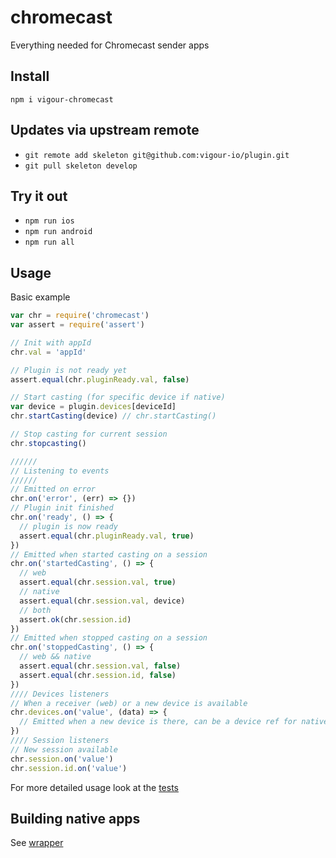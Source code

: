 # chromecast
Everything needed for Chromecast sender apps

## Install
`npm i vigour-chromecast`

## Updates via upstream remote
- `git remote add skeleton git@github.com:vigour-io/plugin.git`
- `git pull skeleton develop`

## Try it out
- `npm run ios`
- `npm run android`
- `npm run all`

## Usage
Basic example

```js
var chr = require('chromecast')
var assert = require('assert')

// Init with appId
chr.val = 'appId'

// Plugin is not ready yet
assert.equal(chr.pluginReady.val, false)

// Start casting (for specific device if native)
var device = plugin.devices[deviceId]
chr.startCasting(device) // chr.startCasting()

// Stop casting for current session
chr.stopcasting()

//////
// Listening to events
//////
// Emitted on error
chr.on('error', (err) => {})
// Plugin init finished
chr.on('ready', () => {
  // plugin is now ready
  assert.equal(chr.pluginReady.val, true)
})
// Emitted when started casting on a session
chr.on('startedCasting', () => {
  // web
  assert.equal(chr.session.val, true)
  // native
  assert.equal(chr.session.val, device)
  // both
  assert.ok(chr.session.id)
})
// Emitted when stopped casting on a session
chr.on('stoppedCasting', () => {
  // web && native
  assert.equal(chr.session.val, false)
  assert.equal(chr.session.id, false)
})
//// Devices listeners
// When a receiver (web) or a new device is available
chr.devices.on('value', (data) => {
  // Emitted when a new device is there, can be a device ref for native or a boolean for web
})
//// Session listeners
// New session available
chr.session.on('value')
chr.session.id.on('value')
```

For more detailed usage look at the [tests](test)

## Building native apps
See [wrapper](http://github.com/vigour-io/vigour-native)
